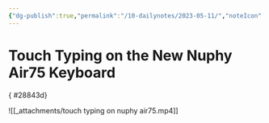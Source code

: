 ```yaml
---
{"dg-publish":true,"permalink":"/10-dailynotes/2023-05-11/","noteIcon":"2","created":"","updated":""}
---
```


# Touch Typing on the New Nuphy Air75 Keyboard
{ #28843d}


![[_attachments/touch typing on nuphy air75.mp4]]